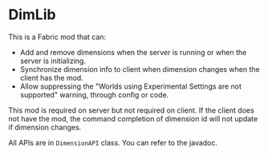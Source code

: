 # DimLib

This is a Fabric mod that can:
* Add and remove dimensions when the server is running or when the server is initializing.
* Synchronize dimension info to client when dimension changes when the client has the mod.
* Allow suppressing the "Worlds using Experimental Settings are not supported" warning, through config or code.

This mod is required on server but not required on client. If the client does not have the mod, the command completion of dimension id will not update if dimension changes.

All APIs are in `DimensionAPI` class. You can refer to the javadoc.